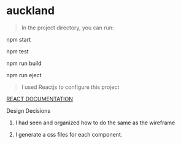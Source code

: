 # auckland

> In the project directory, you can run:

npm start

npm test

npm run build

npm run eject

    

>    I used Reactjs to configure this project

[REACT DOCUMENTATION](https://react-bootstrap.netlify.app/)

 Design Decisions

1. I had seen and organized how to do the same as the  wireframe

2. I generate a css files for each component.


